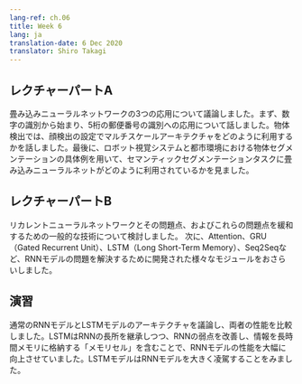 ```yaml
---
lang-ref: ch.06
title: Week 6
lang: ja
translation-date: 6 Dec 2020
translator: Shiro Takagi
---
```


<!-- ## Lecture part A -->
## レクチャーパートA

<!-- We discussed three applications of convolutional neural networks. We started with digit recognition and the application to a 5-digit zip code recognition. In object detection, we talk about how to use multi-scale architecture in a face detection setting. Lastly, we saw how ConvNets are used in semantic segmentation tasks with concrete examples in a robotic vision system and object segmentation in an urban environment. -->
畳み込みニューラルネットワークの3つの応用について議論しました。まず、数字の識別から始まり、5桁の郵便番号の識別への応用について話しました。物体検出では、顔検出の設定でマルチスケールアーキテクチャをどのように利用するかを話しました。最後に、ロボット視覚システムと都市環境における物体セグメンテーションの具体例を用いて、セマンティックセグメンテーションタスクに畳み込みニューラルネットがどのように利用されているかを見ました。


<!-- ## Lecture part B -->
## レクチャーパートB

<!-- We examine Recurrent Neural Networks, their problems, and common techniques for mitigating these issues.  We then review a variety of modules developed to resolve RNN model issues including Attention, GRUs (Gated Recurrent Unit), LSTMs (Long Short-Term Memory), and Seq2Seq. -->
リカレントニューラルネットワークとその問題点、およびこれらの問題点を緩和するための一般的な技術について検討しました。 次に、Attention、GRU（Gated Recurrent Unit）、LSTM（Long Short-Term Memory）、Seq2Seqなど、RNNモデルの問題を解決するために開発された様々なモジュールをおさらいしました。


<!-- ## Practicum -->
## 演習

<!-- We discussed architecture of Vanilla RNN and LSTM models and compared the performance between the two. LSTM inherits advantages of RNN, while improving RNN's weaknesses by including a 'memory cell' to store information in memory for long periods of time. LSTM models significantly outperforms RNN models. -->
通常のRNNモデルとLSTMモデルのアーキテクチャを議論し、両者の性能を比較しました。LSTMはRNNの長所を継承しつつ、RNNの弱点を改善し、情報を長時間メモリに格納する「メモリセル」を含むことで、RNNモデルの性能を大幅に向上させていました。LSTMモデルはRNNモデルを大きく凌駕することをみました。
